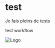 # test
Je fais pleins de tests

test workflow

![Logo](https://66.media.tumblr.com/81d12fb91535bd608e75d3317b751b96/tumblr_prjoxgipkl1x8t86vo4_500.gifv)
